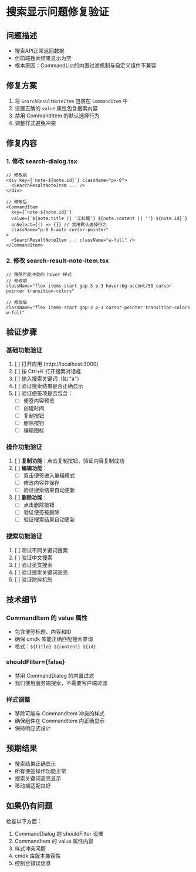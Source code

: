 # 搜索显示问题修复验证

## 问题描述
- 搜索API正常返回数据
- 但前端搜索结果显示为空
- 根本原因：CommandList的内置过滤机制与自定义组件不兼容

## 修复方案
1. 将 `SearchResultNoteItem` 包装在 `CommandItem` 中
2. 设置正确的 `value` 属性包含搜索内容
3. 禁用 CommandItem 的默认选择行为
4. 调整样式避免冲突

## 修复内容

### 1. 修改 search-dialog.tsx
```tsx
// 修改前
<div key={`note-${note.id}`} className="px-0">
  <SearchResultNoteItem ... />
</div>

// 修改后
<CommandItem
  key={`note-${note.id}`}
  value={`${note.title || '无标题'} ${note.content || ''} ${note.id}`}
  onSelect={() => {}} // 禁用默认选择行为
  className="p-0 h-auto cursor-pointer"
>
  <SearchResultNoteItem ... className="w-full" />
</CommandItem>
```

### 2. 修改 search-result-note-item.tsx
```tsx
// 移除可能冲突的 hover 样式
// 修改前
className="flex items-start gap-3 p-3 hover:bg-accent/50 cursor-pointer transition-colors"

// 修改后  
className="flex items-start gap-3 p-3 cursor-pointer transition-colors w-full"
```

## 验证步骤

### 基础功能验证
1. [ ] 打开应用 (http://localhost:3000)
2. [ ] 按 Ctrl+K 打开搜索对话框
3. [ ] 输入搜索关键词（如 "a"）
4. [ ] 验证搜索结果是否正确显示
5. [ ] 验证便签项是否包含：
   - [ ] 便签内容预览
   - [ ] 创建时间
   - [ ] 复制按钮
   - [ ] 删除按钮
   - [ ] 编辑图标

### 操作功能验证
1. [ ] **复制功能**：点击复制按钮，验证内容复制成功
2. [ ] **编辑功能**：
   - [ ] 双击便签进入编辑模式
   - [ ] 修改内容并保存
   - [ ] 验证搜索结果自动更新
3. [ ] **删除功能**：
   - [ ] 点击删除按钮
   - [ ] 验证便签被删除
   - [ ] 验证搜索结果自动更新

### 搜索功能验证
1. [ ] 测试不同关键词搜索
2. [ ] 验证中文搜索
3. [ ] 验证英文搜索
4. [ ] 验证搜索关键词高亮
5. [ ] 验证防抖机制

## 技术细节

### CommandItem 的 value 属性
- 包含便签标题、内容和ID
- 确保 cmdk 库能正确匹配搜索查询
- 格式：`${title} ${content} ${id}`

### shouldFilter={false}
- 禁用 CommandDialog 的内置过滤
- 我们使用服务端搜索，不需要客户端过滤

### 样式调整
- 移除可能与 CommandItem 冲突的样式
- 确保组件在 CommandItem 内正确显示
- 保持响应式设计

## 预期结果
- 搜索结果正确显示
- 所有便签操作功能正常
- 搜索关键词高亮显示
- 移动端适配良好

## 如果仍有问题
检查以下方面：
1. CommandDialog 的 shouldFilter 设置
2. CommandItem 的 value 属性内容
3. 样式冲突问题
4. cmdk 库版本兼容性
5. 控制台错误信息
